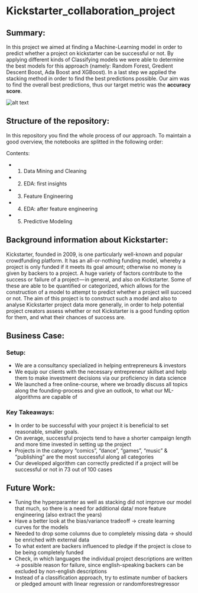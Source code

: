 # Kickstarter_collaboration_project


## Summary:

In this project we aimed at finding a Machine-Learning model in order to predict whether a project on kickstarter can be successful or not. By applying different kinds of Classifying models we were able to determine the best models for this approach (namely: Random Forest, Gredient Descent Boost, Ada Boost and XGBoost).
In a last step we applied the stacking method in order to find the best predictions possible.
Our aim was to find the overall best predictions, thus our target metric was the **accuracy score**.

![alt text](https://github.com/fabwerk90/Kickstarter_collaboration_project/blob/master/picture_readme.jpeg)

## Structure of the repository:

In this repository you find the whole process of our approach. To maintain a good overview, the notebooks are splitted in the following order:

Contents:
- 1. Data Mining and Cleaning
- 2. EDA: first insights
- 3. Feature Engineering
- 4. EDA: after feature engineering
- 5. Predictive Modeling


## Background information about Kickstarter:

Kickstarter, founded in 2009, is one particularly well-known and popular crowdfunding platform. It has an all-or-nothing funding model, whereby a project is only funded if it meets its goal amount; otherwise no money is given by backers to a project. A huge variety of factors contribute to the success or failure of a project — in general, and also on Kickstarter. Some of these are able to be quantified or categorized, which allows for the construction of a model to attempt to predict whether a project will succeed or not. The aim of this project is to construct such a model and also to analyse Kickstarter project data more generally, in order to help potential project creators assess whether or not Kickstarter is a good funding option for them, and what their chances of success are.


## Business Case:

### Setup:
* We are a consultancy specialized in helping entrepreneurs & investors 
* We equip our clients with the necessary entrepreneur skillset and help them to make investment decisions via our proficiency in data science
* We launched a free online-course, where we broadly discuss all topics along the founding-process and give an outlook, to what our ML-algorithms are capable of
### Key Takeaways:
* In order to be successful with your project it is beneficial to set reasonable, smaller goals.
* On average, successful projects tend to have a shorter campaign length and more time invested in setting up the project
* Projects in the category “comics”, “dance”, “games”, “music” & “publishing” are the most successful along all categories
* Our developed algorithm can correctly predicted if a project will be successful or not in 73 out of 100 cases


## Future Work:
* Tuning the hyperparamter as well as stacking did not improve our model that much, so there is a need for additional data/ more feature engineering (also extract the years)
* Have a better look at the bias/variance tradeoff -> create learning curves for the models
* Needed to drop some columns due to completely missing data -> should be enriched with external data
* To what extent are backers influenced to pledge if the project is close to be being completely funded
* Check, in which languages the individual project descriptions are written -> possible reason for failure, since english-speaking backers can be excluded by non-english descriptions
* Instead of a classification approach, try to estimate number of backers or pledged amount with linear regression or randomforestregressor

